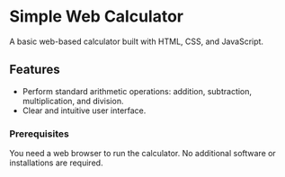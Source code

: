 # Simple Web Calculator

A basic web-based calculator built with HTML, CSS, and JavaScript.


## Features

- Perform standard arithmetic operations: addition, subtraction, multiplication, and division.
- Clear and intuitive user interface.

### Prerequisites

You need a web browser to run the calculator. No additional software or installations are required.
